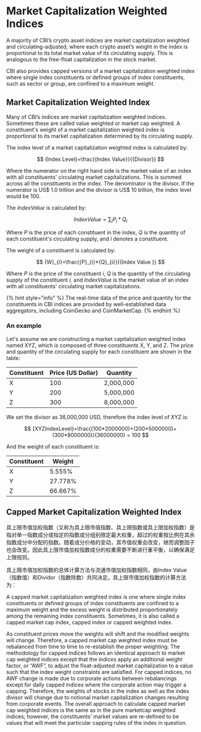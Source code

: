 # Market Capitalization Weighted Indices

A majority of CBI’s crypto asset indices are market capitalization weighted and circulating-adjusted, where each crypto asset’s weight in the index is proportional to its total market value of its circulating supply. This is analogous to the free-float capitalization in the stock market.

CBI also provides capped versions of a market capitalization weighted index where single index constituents or defined groups of index constituents, such as sector or group, are confined to a maximum weight.

## Market Capitalization Weighted Index

Many of CBI’s indices are market capitalization weighted indices. Sometimes these are called value weighted or market cap weighted. A constituent's weight of a market capitalization weighted index is proportional to its market capitalization determined by its circulating supply.&#x20;

The index level of a market capitalization weighted index is calculated by:

$$
{Index Level}=\frac{{Index Value}}{{Divisor}}
$$

Where the numerator on the right hand side is the market value of an index with all constituents' circulating market capitalizations. This is summed across all the constituents in the index. The denominator is the divisor. If the numerator is US$ 1.0 trillion and the divisor is US$ 10 billion, the index level would be 100.

The _IndexValue_ is calculated by:

$$
{Index Value}={\sum_{i} P_{i} * Q_{i}}
$$

Where _P_ is the price of each constituent in the index, _Q_ is the quantity of each constituent's circulating supply, and _i_ denotes a constituent.

The weight of a constituent is calculated by:

$$
{W}_{i}=\frac{{P}_{i}*{Q}_{i}}{{Index Value }}
$$

Where _P_ is the price of the constituent _i_, _Q_ is the quantity of the circulating supply of the constituent _i,_ and _IndexValue_ is the market value of an index with all constituents' circulating market capitalizations.

{% hint style="info" %}
The real-time data of the price and quantity for the constituents in CBI indices are provided by well-established data aggregators, including CoinGecko and CoinMarketCap.&#x20;
{% endhint %}

### An example

Let's assume we are constructing a market capitalization weighted index named XYZ, which is composed of three constituents X, Y, and Z. The price and quantity of the circulating supply for each constituent are shown in the table:&#x20;

| Constituent | Price (US Dollar) | Quantity  |
| ----------- | ----------------- | --------- |
| X           | 100               | 2,000,000 |
| Y           | 200               | 5,000,000 |
| Z           | 300               | 8,000,000 |

We set the divisor as 36,000,000 USD, therefore the index level of XYZ is:

$$
{XYZIndexLevel}=\frac{(100*2000000)+(200*5000000)+(300*8000000)}{36000000} = 100
$$

And the weight of each constituent is:

| Constituent | Weight  |
| ----------- | ------- |
| X           | 5.555%  |
| Y           | 27.778% |
| Z           | 66.667% |

## Capped Market Capitalization Weighted Index

具上限市值加权指数（又称为具上限市值指数、具上限指数或具上限加权指数）是指对单一指数成分或指定的指数成分组别限定最大权重，超过的权重按比例在其余指数成分中分配的指数。随着成分价格的变动，其市值权重会改变，继而调整因子也会改变。因此具上限市值加权指数成分的权重需要不断进行重平衡，以确保满足上限规则。

具上限市值加权指数的总体计算方法与流通市值加权指数相同，由Index Value（指数值）和Dividor（指数除数）共同决定。具上限市值加权指数的计算方法为：

A capped market capitalization weighted index is one where single index constituents or defined groups of index constituents are confined to a maximum weight and the excess weight is distributed proportionately among the remaining index constituents. Sometimes, it is also called a capped market cap index, capped index or capped weighted index.&#x20;

As constituent prices move the weights will shift and the modified weights will change. Therefore, a capped market cap weighted index must be rebalanced from time to time to re-establish the proper weighting. The methodology for capped indices follows an identical approach to market cap weighted indices except that the indices apply an additional weight factor, or “AWF”, to adjust the float-adjusted market capitalization to a value such that the index weight constraints are satisfied. For capped indices, no AWF change is made due to corporate actions between rebalancings except for daily capped indices where the corporate action may trigger a capping. Therefore, the weights of stocks in the index as well as the index divisor will change due to notional market capitalization changes resulting from corporate events. The overall approach to calculate capped market cap weighted indices is the same as in the pure marketcap weighted indices; however, the constituents’ market values are re-defined to be values that will meet the particular capping rules of the index in question.
